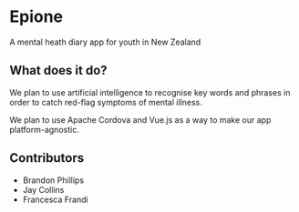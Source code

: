 # Epione
A mental heath diary app for youth in New Zealand

## What does it do?
We plan to use artificial intelligence to recognise key words and phrases in order to catch red-flag symptoms of mental illness.

We plan to use Apache Cordova and Vue.js as a way to make our app platform-agnostic.

## Contributors
* Brandon Phillips
* Jay Collins
* Francesca Frandi